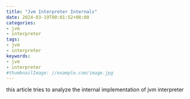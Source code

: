 ```yaml
---
title: "Jvm Interpreter Internals"
date: 2024-03-19T00:01:52+08:00
categories:
- jvm
- interpreter
tags:
- jvm
- interpreter
keywords:
- jvm
- interpreter
#thumbnailImage: //example.com/image.jpg
---
```


<!--more-->
this article tries to analyze the internal implementation of jvm interpreter


